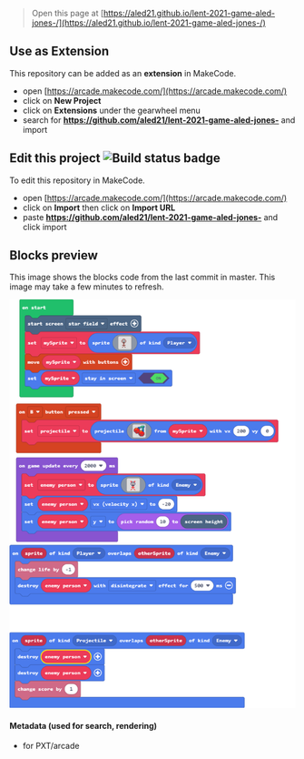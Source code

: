  


> Open this page at [https://aled21.github.io/lent-2021-game-aled-jones-/](https://aled21.github.io/lent-2021-game-aled-jones-/)

## Use as Extension

This repository can be added as an **extension** in MakeCode.

* open [https://arcade.makecode.com/](https://arcade.makecode.com/)
* click on **New Project**
* click on **Extensions** under the gearwheel menu
* search for **https://github.com/aled21/lent-2021-game-aled-jones-** and import

## Edit this project ![Build status badge](https://github.com/aled21/lent-2021-game-aled-jones-/workflows/MakeCode/badge.svg)

To edit this repository in MakeCode.

* open [https://arcade.makecode.com/](https://arcade.makecode.com/)
* click on **Import** then click on **Import URL**
* paste **https://github.com/aled21/lent-2021-game-aled-jones-** and click import

## Blocks preview

This image shows the blocks code from the last commit in master.
This image may take a few minutes to refresh.

![A rendered view of the blocks](https://github.com/aled21/lent-2021-game-aled-jones-/raw/master/.github/makecode/blocks.png)

#### Metadata (used for search, rendering)

* for PXT/arcade
<script src="https://makecode.com/gh-pages-embed.js"></script><script>makeCodeRender("{{ site.makecode.home_url }}", "{{ site.github.owner_name }}/{{ site.github.repository_name }}");</script>
